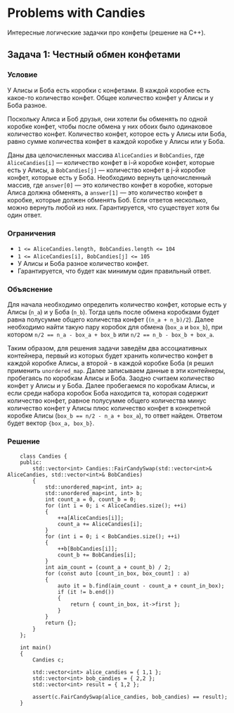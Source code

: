 # Problems with Candies

Интересные логические задачки про конфеты (решение на C++).

## Задача 1: Честный обмен конфетами

### Условие

У Алисы и Боба есть коробки с конфетами. В каждой коробке есть какое-то количество конфет. Общее количество конфет у Алисы и у Боба разное.

Поскольку Алиса и Боб друзья, они хотели бы обменять по одной коробке конфет, чтобы после обмена у них обоих было одинаковое количество конфет. Количество конфет, которое есть у Алисы или Боба, равно сумме количества конфет в каждой коробке у Алисы или у Боба.

Даны два целочисленных массива `AliceCandies` и `BobCandies`, где `AliceCandies[i]` — количество конфет в i-й коробке конфет, которые есть у Алисы, а `BobCandies[j]` — количество конфет в j-й коробке конфет, которые есть у Боба. Необходимо вернуть целочисленный массив, где `answer[0]` — это количество конфет в коробке, которые Алиса должна обменять, а `answer[1]` — это количество конфет в коробке, которые должен обменять Боб. Если ответов несколько, можно вернуть любой из них. Гарантируется, что существует хотя бы один ответ.

### Ограничения

  + `1 <= AliceCandies.length, BobCandies.length <= 104`
  + `1 <= AliceCandies[i], BobCandies[j] <= 105`
  + У Алисы и Боба разное количество конфет.
  + Гарантируется, что будет как минимум один правильный ответ.

### Объяснение

Для начала необходимо определить количество конфет, которые есть у Алисы (`n_a`) и у Боба (`n_b`). Тогда цель после обмена коробками будет равна полусумме общего количества конфет (`(n_a + n_b)/2`). Далее необходимо найти такую пару коробок для обмена (`box_a` и `box_b`), при котором `n/2 == n_a - box_a + box_b` или `n/2 == n_b - box_b + box_a`.

Таким образом, для решения задачи заведём два ассоциативных контейнера, первый из которых будет хранить количество конфет в каждой коробке Алисы, а второй - в каждой коробке Боба (я решил применить `unordered_map`. Далее записываем данные в эти контейнеры, пробегаясь по коробкам Алисы и Боба. Заодно считаем количество конфет у Алисы и у Боба. Далее пробегаемся по коробкам Алисы, и если среди набора коробок Боба находится та, которая содержит количество конфет, равное полусумме общего количества минус количество конфет у Алисы плюс количество конфет в конкретной коробке Алисы (`box_b == n/2 - n_a + box_a`), то ответ найден. Ответом будет вектор `{box_a, box_b}`.

### Решение

```
    class Candies {
    public:
        std::vector<int> Candies::FairCandySwap(std::vector<int>& AliceCandies, std::vector<int>& BobCandies)
        {
            std::unordered_map<int, int> a;
            std::unordered_map<int, int> b;
            int count_a = 0, count_b = 0;
            for (int i = 0; i < AliceCandies.size(); ++i)
            {
                ++a[AliceCandies[i]];
                count_a += AliceCandies[i];
            }
            for (int i = 0; i < BobCandies.size(); ++i)
            {
                ++b[BobCandies[i]];
                count_b += BobCandies[i];
            }
            int aim_count = (count_a + count_b) / 2;
            for (const auto [count_in_box, box_count] : a)
            {
                auto it = b.find(aim_count - count_a + count_in_box);
                if (it != b.end())
                {
                    return { count_in_box, it->first };
                }
            }
            return {};
        }
    };
    
    int main()
    {
        Candies c;
	
        std::vector<int> alice_candies = { 1,1 };
        std::vector<int> bob_candies = { 2,2 };
        std::vector<int> result = { 1,2 };
        
        assert(c.FairCandySwap(alice_candies, bob_candies) == result);
    }
```
